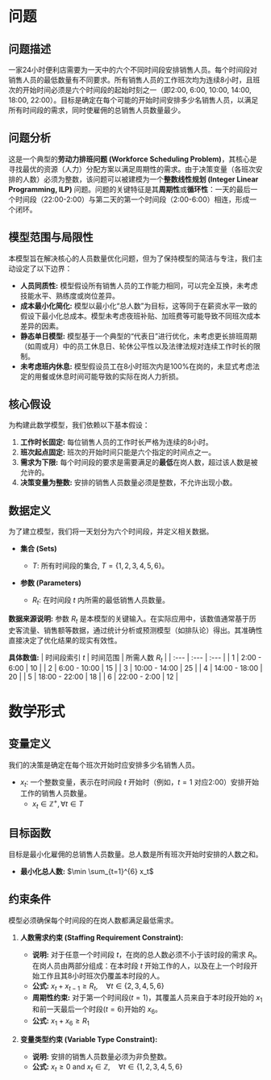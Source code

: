 # 问题

## 问题描述
一家24小时便利店需要为一天中的六个不同时间段安排销售人员。每个时间段对销售人员的最低数量有不同要求。所有销售人员的工作班次均为连续8小时，且班次的开始时间必须是六个时间段的起始时刻之一（即2:00, 6:00, 10:00, 14:00, 18:00, 22:00）。目标是确定在每个可能的开始时间安排多少名销售人员，以满足所有时间段的需求，同时使雇佣的总销售人员数量最少。

## 问题分析
这是一个典型的**劳动力排班问题 (Workforce Scheduling Problem)**，其核心是寻找最优的资源（人力）分配方案以满足周期性的需求。由于决策变量（各班次安排的人数）必须为整数，该问题可以被建模为一个**整数线性规划 (Integer Linear Programming, ILP)** 问题。问题的关键特征是其**周期性**或**循环性**：一天的最后一个时间段（22:00-2:00）与第二天的第一个时间段（2:00-6:00）相连，形成一个闭环。

## 模型范围与局限性
本模型旨在解决核心的人员数量优化问题，但为了保持模型的简洁与专注，我们主动设定了以下边界：
*   **人员同质性:** 模型假设所有销售人员的工作能力相同，可以完全互换，未考虑技能水平、熟练度或岗位差异。
*   **成本最小化简化:** 模型以最小化“总人数”为目标，这等同于在薪资水平一致的假设下最小化总成本。模型未考虑夜班补贴、加班费等可能导致不同班次成本差异的因素。
*   **静态单日模型:** 模型基于一个典型的“代表日”进行优化，未考虑更长排班周期（如周或月）中的员工休息日、轮休公平性以及法律法规对连续工作时长的限制。
*   **未考虑班内休息:** 模型假设员工在8小时班次内是100%在岗的，未显式考虑法定的用餐或休息时间可能导致的实际在岗人力折损。

## 核心假设
为构建此数学模型，我们依赖以下基本假设：
1.  **工作时长固定:** 每位销售人员的工作时长严格为连续的8小时。
2.  **班次起点固定:** 班次的开始时间只能是六个指定的时间点之一。
3.  **需求为下限:** 每个时间段的要求是需要满足的**最低**在岗人数，超过该人数是被允许的。
4.  **决策变量为整数:** 安排的销售人员数量必须是整数，不允许出现小数。

## 数据定义
为了建立模型，我们将一天划分为六个时间段，并定义相关数据。

*   **集合 (Sets)**
    *   $T$: 所有时间段的集合, $T = \{1, 2, 3, 4, 5, 6\}$。

*   **参数 (Parameters)**
    *   $R_t$: 在时间段 $t$ 内所需的最低销售人员数量。

**数据来源说明:** 参数 $R_t$ 是本模型的关键输入。在实际应用中，该数值通常基于历史客流量、销售额等数据，通过统计分析或预测模型（如排队论）得出。其准确性直接决定了优化结果的现实有效性。

**具体数值:**
| 时间段索引 $t$ | 时间范围 | 所需人数 $R_t$ |
| :--- | :--- | :--- |
| 1 | 2:00 - 6:00 | 10 |
| 2 | 6:00 - 10:00 | 15 |
| 3 | 10:00 - 14:00 | 25 |
| 4 | 14:00 - 18:00 | 20 |
| 5 | 18:00 - 22:00 | 18 |
| 6 | 22:00 - 2:00 | 12 |

# 数学形式

## 变量定义
我们的决策是确定在每个班次开始时应安排多少名销售人员。
*   $x_t$: 一个整数变量，表示在时间段 $t$ 开始时（例如，$t=1$ 对应2:00）安排开始工作的销售人员数量。
    *   $x_t \in \mathbb{Z}^+, \forall t \in T$

## 目标函数
目标是最小化雇佣的总销售人员数量。总人数是所有班次开始时安排的人数之和。
*   **最小化总人数:** $\min \sum_{t=1}^{6} x_t$

## 约束条件
模型必须确保每个时间段的在岗人数都满足最低需求。

1.  **人数需求约束 (Staffing Requirement Constraint):**
    *   **说明:** 对于任意一个时间段 $t$，在岗的总人数必须不小于该时段的需求 $R_t$。在岗人员由两部分组成：在本时段 $t$ 开始工作的人，以及在上一个时段开始工作且其8小时班次仍覆盖本时段的人。
    *   **公式:** $x_t + x_{t-1} \ge R_t, \quad \forall t \in \{2, 3, 4, 5, 6\}$
    *   **周期性约束:** 对于第一个时间段($t=1$)，其覆盖人员来自于本时段开始的 $x_1$ 和前一天最后一个时段($t=6$)开始的 $x_6$。
    *   **公式:** $x_1 + x_6 \ge R_1$

2.  **变量类型约束 (Variable Type Constraint):**
    *   **说明:** 安排的销售人员数量必须为非负整数。
    *   **公式:** $x_t \ge 0 \text{ and } x_t \in \mathbb{Z}, \quad \forall t \in \{1, 2, 3, 4, 5, 6\}$